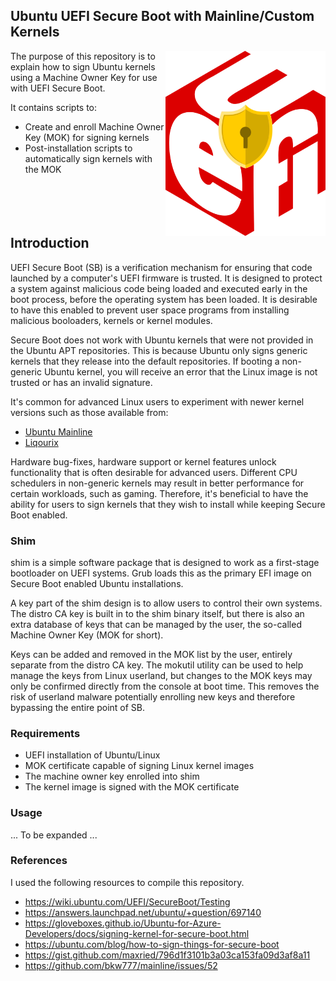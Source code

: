 ## Ubuntu UEFI Secure Boot with Mainline/Custom Kernels
<img src="docs/images/uefi_secure_logo.png" alt="API Connector Module" width="256" align='right'/>

The purpose of this repository is to explain how to sign Ubuntu kernels using a Machine Owner Key for use with UEFI Secure Boot.

It contains scripts to:

- Create and enroll Machine Owner Key (MOK) for signing kernels
- Post-installation scripts to automatically sign kernels with the MOK
<br/><br/><br/><br/><br/>

## Introduction

UEFI Secure Boot (SB) is a verification mechanism for ensuring that code launched by a computer's UEFI firmware is trusted.  It is designed to protect a system against malicious code being loaded and executed early in the boot process, before the operating system has been loaded.  It is desirable to have this enabled to prevent user space programs from installing malicious booloaders, kernels or kernel modules.

Secure Boot does not work with Ubuntu kernels that were not provided in the Ubuntu APT repositories.  This is because Ubuntu only signs generic kernels that they release into the default repositories.  If booting a non-generic Ubuntu kernel, you will receive an error that the Linux image is not trusted or has an invalid signature.

It's common for advanced Linux users to experiment with newer kernel versions such as those available from:

- [Ubuntu Mainline](https://kernel.ubuntu.com/~kernel-ppa/mainline/?C=M;O=D)
- [Liqourix](https://liquorix.net/)

Hardware bug-fixes, hardware support or kernel features unlock functionality that is often desirable for advanced users.  Different CPU schedulers in non-generic kernels may result in better performance for certain workloads, such as gaming.  Therefore, it's beneficial to have the ability for users to sign kernels that they wish to install while keeping Secure Boot enabled.

### Shim

shim is a simple software package that is designed to work as a first-stage bootloader on UEFI systems.  Grub loads this as the primary EFI image on Secure Boot enabled Ubuntu installations.

A key part of the shim design is to allow users to control their own systems.  The distro CA key is built in to the shim binary itself, but there is also an extra database of keys that can be managed by the user, the so-called Machine Owner Key (MOK for short).

Keys can be added and removed in the MOK list by the user, entirely separate from the distro CA key.  The mokutil utility can be used to help manage the keys from Linux userland, but changes to the MOK keys may only be confirmed directly from the console at boot time.  This removes the risk of userland malware potentially enrolling new keys and therefore bypassing the entire point of SB.

### Requirements

- UEFI installation of Ubuntu/Linux
- MOK certificate capable of signing Linux kernel images
- The machine owner key enrolled into shim
- The kernel image is signed with the MOK certificate

### Usage

... To be expanded ...

### References

I used the following resources to compile this repository.

- https://wiki.ubuntu.com/UEFI/SecureBoot/Testing
- https://answers.launchpad.net/ubuntu/+question/697140
- https://gloveboxes.github.io/Ubuntu-for-Azure-Developers/docs/signing-kernel-for-secure-boot.html
- https://ubuntu.com/blog/how-to-sign-things-for-secure-boot
- https://gist.github.com/maxried/796d1f3101b3a03ca153fa09d3af8a11
- https://github.com/bkw777/mainline/issues/52